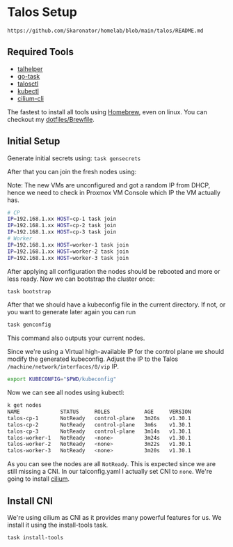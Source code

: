 # Talos Setup

`https://github.com/Skaronator/homelab/blob/main/talos/README.md`

## Required Tools

* [talhelper](https://github.com/budimanjojo/talhelper)
* [go-task](https://github.com/go-task/task)
* [talosctl](https://www.talos.dev/latest/learn-more/talosctl/)
* [kubectl](https://kubernetes.io/docs/tasks/tools/#kubectl)
* [cilium-cli](https://github.com/cilium/cilium-cli)

The fastest to install all tools using [Homebrew](https://brew.sh), even on linux. You can checkout my [dotfiles/Brewfile](https://github.com/Skaronator/dotfiles/blob/main/brew/Brewfile).

## Initial Setup

Generate initial secrets using: `task gensecrets`

After that you can join the fresh nodes using:

Note: The new VMs are unconfigured and got a random IP from DHCP, hence we need to check in Proxmox VM Console which IP the VM actually has.

```bash
# CP
IP=192.168.1.xx HOST=cp-1 task join
IP=192.168.1.xx HOST=cp-2 task join
IP=192.168.1.xx HOST=cp-3 task join
# Worker
IP=192.168.1.xx HOST=worker-1 task join
IP=192.168.1.xx HOST=worker-2 task join
IP=192.168.1.xx HOST=worker-3 task join
```

After applying all configuration the nodes should be rebooted and more or less ready. Now we can bootstrap the cluster once:

```bash
task bootstrap
```

After that we should have a kubeconfig file in the current directory. If not, or you want to generate later again you can run

```bash
task genconfig
```

This command also outputs your current nodes.

Since we're using a Virtual high-available IP for the control plane we should modify the generated kubeconfig. Adjust the IP to the Talos `/machine/network/interfaces/0/vip` IP.

```bash
export KUBECONFIG="$PWD/kubeconfig"
```

Now we can see all nodes using kubectl:

```bash
k get nodes
NAME             STATUS     ROLES           AGE     VERSION
talos-cp-1       NotReady   control-plane   3m26s   v1.30.1
talos-cp-2       NotReady   control-plane   3m6s    v1.30.1
talos-cp-3       NotReady   control-plane   3m14s   v1.30.1
talos-worker-1   NotReady   <none>          3m24s   v1.30.1
talos-worker-2   NotReady   <none>          3m22s   v1.30.1
talos-worker-3   NotReady   <none>          3m20s   v1.30.1
```

As you can see the nodes are all `NotReady`. This is expected since we are still missing a CNI. In our talconfig.yaml I actually set CNI to `none`. We're going to install [cilium](https://cilium.io/).

## Install CNI

We're using cilium as CNI as it provides many powerful features for us. We install it using the install-tools task.

```bash
task install-tools
```
